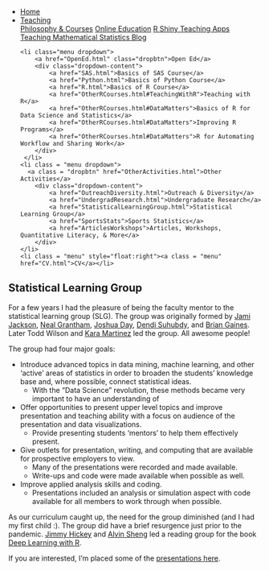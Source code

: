 
<head>
  <link rel="stylesheet" href="../css/styles.css">
</head>

<ul class = "menu">
    <li class = "menu"><a class = "menu" href="../index.html">Home</a></li>
    <li class="menu dropdown">
        <a href="Teaching.html" class="dropbtn">Teaching</a>
        <div class="dropdown-content">
            <a href="PhilosophyCourses.html">Philosophy & Courses</a>
            <a href="Online.html">Online Education</a>
            <a href="ShinyApps.html">R Shiny Teaching Apps</a>
            <a href="MathStat.html">Teaching Mathematical Statistics Blog</a>
        </div>
     </li>
    
    <li class="menu dropdown">
        <a href="OpenEd.html" class="dropbtn">Open Ed</a>
        <div class="dropdown-content">
            <a href="SAS.html">Basics of SAS Course</a>
            <a href="Python.html">Basics of Python Course</a>
            <a href="R.html">Basics of R Course</a>
            <a href="OtherRCourses.html#TeachingWithR">Teaching with R</a>
            <a href="OtherRCourses.html#DataMatters">Basics of R for Data Science and Statistics</a>
            <a href="OtherRCourses.html#DataMatters">Improving R Programs</a>
            <a href="OtherRCourses.html#DataMatters">R for Automating Workflow and Sharing Work</a>
        </div>
     </li>
    <li class = "menu dropdown">
      <a class = "dropbtn" href="OtherActivities.html">Other Activities</a>
        <div class="dropdown-content">
            <a href="OutreachDiversity.html">Outreach & Diversity</a>
            <a href="UndergradResearch.html">Undergraduate Research</a>
            <a href="StatisticalLearningGroup.html">Statistical Learning Group</a>
            <a href="SportsStats">Sports Statistics</a>
            <a href="ArticlesWorkshops">Articles, Workshops, Quantitative Literacy, & More</a>
        </div>
    </li>
    <li class = "menu" style="float:right"><a class = "menu" href="CV.html">CV</a></li>
</ul>

<br style = "display: block; content: ''; margin-top: 10; ">


## Statistical Learning Group

For a few years I had the pleasure of being the faculty mentor to the
statistical learning group (SLG). The group was originally formed by
[Jami Jackson](https://www.linkedin.com/in/jami-mulgrave-ph-d-3419445/),
[Neal Grantham](https://www.linkedin.com/in/nsgrantham/), [Joshua
Day](https://www.linkedin.com/in/joshday/), [Dendi
Suhubdy](https://www.linkedin.com/in/dendisuhubdy/), and [Brian
Gaines](https://www.linkedin.com/in/briangainesstats/). Later Todd
Wilson and [Kara
Martinez](https://www.linkedin.com/in/kara-martinez-1163a4152/) led the
group. All awesome people!

The group had four major goals:

-   Introduce advanced topics in data mining, machine learning, and
    other ‘active’ areas of statistics in order to broaden the students’
    knowledge base and, where possible, connect statistical ideas.
    -   With the “Data Science” revolution, these methods became very
        important to have an understanding of
-   Offer opportunities to present upper level topics and improve
    presentation and teaching ability with a focus on audience of the
    presentation and data visualizations.
    -   Provide presenting students ‘mentors’ to help them effectively
        present.
-   Give outlets for presentation, writing, and computing that are
    available for prospective employers to view.
    -   Many of the presentations were recorded and made available.
    -   Write-ups and code were made available when possible as well.
-   Improve applied analysis skills and coding.
    -   Presentations included an analysis or simulation aspect with
        code available for all members to work through when possible.

As our curriculum caught up, the need for the group diminished (and I
had my first child :). The group did have a brief resurgence just prior
to the pandemic. [Jimmy
Hickey](https://www.linkedin.com/in/jimmyjhickey/) and [Alvin
Sheng](https://www.linkedin.com/in/alvin-sheng-b06351110/) led a reading
group for the book [Deep Learning with
R](https://github.com/AlvinSheng/SLG-Deep-Learning).

If you are interested, I’m placed some of the [presentations
here](SLGpresentations.html).

